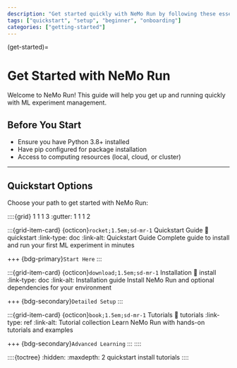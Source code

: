 ```yaml
---
description: "Get started quickly with NeMo Run by following these essential setup steps and tutorials."
tags: ["quickstart", "setup", "beginner", "onboarding"]
categories: ["getting-started"]
---
```


(get-started)=
# Get Started with NeMo Run

Welcome to NeMo Run! This guide will help you get up and running quickly with ML experiment management.

## Before You Start

- Ensure you have Python 3.8+ installed
- Have pip configured for package installation
- Access to computing resources (local, cloud, or cluster)

---

## Quickstart Options

Choose your path to get started with NeMo Run:

::::{grid} 1 1 1 3
:gutter: 1 1 1 2

:::{grid-item-card} {octicon}`rocket;1.5em;sd-mr-1` Quickstart Guide
:link: quickstart
:link-type: doc
:link-alt: Quickstart Guide
Complete guide to install and run your first ML experiment in minutes

+++
{bdg-primary}`Start Here`
:::

:::{grid-item-card} {octicon}`download;1.5em;sd-mr-1` Installation
:link: install
:link-type: doc
:link-alt: Installation guide
Install NeMo Run and optional dependencies for your environment

+++
{bdg-secondary}`Detailed Setup`
:::

:::{grid-item-card} {octicon}`book;1.5em;sd-mr-1` Tutorials
:link: tutorials
:link-type: ref
:link-alt: Tutorial collection
Learn NeMo Run with hands-on tutorials and examples

+++
{bdg-secondary}`Advanced Learning`
:::
::::

::::{toctree}
:hidden:
:maxdepth: 2
quickstart
install
tutorials
::::

